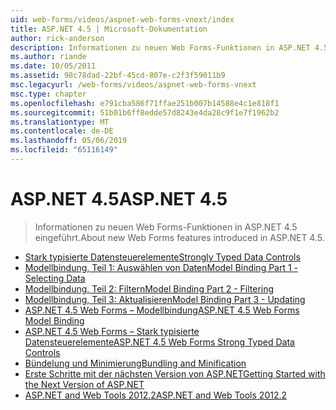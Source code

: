 ```yaml
---
uid: web-forms/videos/aspnet-web-forms-vnext/index
title: ASP.NET 4.5 | Microsoft-Dokumentation
author: rick-anderson
description: Informationen zu neuen Web Forms-Funktionen in ASP.NET 4.5 eingeführt.
ms.author: riande
ms.date: 10/05/2011
ms.assetid: 98c78dad-22bf-45cd-807e-c2f3f59011b9
msc.legacyurl: /web-forms/videos/aspnet-web-forms-vnext
msc.type: chapter
ms.openlocfilehash: e791cba586f71ffae251b007b14588e4c1e818f1
ms.sourcegitcommit: 51b01b6ff8edde57d8243e4da28c9f1e7f1962b2
ms.translationtype: MT
ms.contentlocale: de-DE
ms.lasthandoff: 05/06/2019
ms.locfileid: "65116149"
---
```

# <a name="aspnet-45"></a><span data-ttu-id="ced55-103">ASP.NET 4.5</span><span class="sxs-lookup"><span data-stu-id="ced55-103">ASP.NET 4.5</span></span>

> <span data-ttu-id="ced55-104">Informationen zu neuen Web Forms-Funktionen in ASP.NET 4.5 eingeführt.</span><span class="sxs-lookup"><span data-stu-id="ced55-104">About new Web Forms features introduced in ASP.NET 4.5.</span></span>

- [<span data-ttu-id="ced55-105">Stark typisierte Datensteuerelemente</span><span class="sxs-lookup"><span data-stu-id="ced55-105">Strongly Typed Data Controls</span></span>](aspnet-vnext-videos-strongly-typed-data-controls.md)
- [<span data-ttu-id="ced55-106">Modellbindung, Teil 1: Auswählen von Daten</span><span class="sxs-lookup"><span data-stu-id="ced55-106">Model Binding Part 1 - Selecting Data</span></span>](aspnet-vnext-videos-model-binding-part-1-selecting-data.md)
- [<span data-ttu-id="ced55-107">Modellbindung, Teil 2: Filtern</span><span class="sxs-lookup"><span data-stu-id="ced55-107">Model Binding Part 2 - Filtering</span></span>](aspnet-vnext-videos-model-binding-part-2-filtering.md)
- [<span data-ttu-id="ced55-108">Modellbindung, Teil 3: Aktualisieren</span><span class="sxs-lookup"><span data-stu-id="ced55-108">Model Binding Part 3 - Updating</span></span>](aspnet-vnext-videos-model-binding-part-3-updating.md)
- [<span data-ttu-id="ced55-109">ASP.NET 4.5 Web Forms – Modellbindung</span><span class="sxs-lookup"><span data-stu-id="ced55-109">ASP.NET 4.5 Web Forms Model Binding</span></span>](aspnet-45-web-forms-model-binding.md)
- [<span data-ttu-id="ced55-110">ASP.NET 4.5 Web Forms – Stark typisierte Datensteuerelemente</span><span class="sxs-lookup"><span data-stu-id="ced55-110">ASP.NET 4.5 Web Forms Strong Typed Data Controls</span></span>](aspnet-45-web-forms-strong-typed-data-controls.md)
- [<span data-ttu-id="ced55-111">Bündelung und Minimierung</span><span class="sxs-lookup"><span data-stu-id="ced55-111">Bundling and Minification</span></span>](aspnet-vnext-videos-bundling-and-minification.md)
- [<span data-ttu-id="ced55-112">Erste Schritte mit der nächsten Version von ASP.NET</span><span class="sxs-lookup"><span data-stu-id="ced55-112">Getting Started with the Next Version of ASP.NET</span></span>](getting-started-with-the-next-version-of-aspnet.md)
- [<span data-ttu-id="ced55-113">ASP.NET and Web Tools 2012.2</span><span class="sxs-lookup"><span data-stu-id="ced55-113">ASP.NET and Web Tools 2012.2</span></span>](aspnet-and-web-tools-20122.md)
